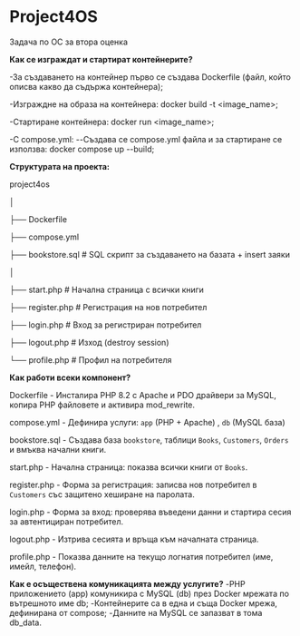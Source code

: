 # Project4OS
Задача по ОС за втора оценка

**Как се изграждат и стартират контейнерите?**

-За създаването на контейнер първо се създава Dockerfile (файл, който описва какво да съдържа контейнера);

-Изграждне на образа на контейнера: docker build -t <image_name>;

-Стартиране контейнера: docker run <image_name>;

-С compose.yml: 
  --Създава се compose.yml файла и за стартиране се използва: docker compose up --build;



**Структурата на проекта:**

project4os

│

├── Dockerfile      

├── compose.yml   

├── bookstore.sql                # SQL скрипт за създаването на базата + insert заяки

│

├── start.php                # Начална страница с всички книги

├── register.php             # Регистрация на нов потребител

├── login.php                # Вход за регистриран потребител

├── logout.php               # Изход (destroy session)

└── profile.php              # Профил на потребителя




**Как работи всеки компонент?**

Dockerfile         - Инсталира PHP 8.2 с Apache и PDO драйвери за MySQL, копира PHP файловете и активира mod\_rewrite.    

compose.yml        - Дефинира услуги: `app` (PHP + Apache) , `db` (MySQL база)

bookstore.sql      - Създава база `bookstore`, таблици `Books`, `Customers`, `Orders` и вмъква начални книги.   

start.php          - Начална страница: показва всички книги от `Books`.                                             

register.php       - Форма за регистрация: записва нов потребител в `Customers` със защитено хеширане на паролата.  

login.php          - Форма за вход: проверява въведени данни и стартира сесия за автентициран потребител.       

logout.php         - Изтрива сесията и връща към началната страница.                                     

profile.php        - Показва данните на текущо логнатия потребител (име, имейл, телефон).     


**Как е осъществена комуникацията между услугите?**
-PHP приложението (app) комуникира с MySQL (db) през Docker мрежата по вътрешното име db;
-Контейнерите са в една и съща Docker мрежа, дефинирана от compose;
-Данните на MySQL се запазват в тома db_data.
